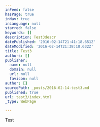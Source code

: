 ```yaml
---
inFeed: false
hasPage: true
inNav: true
inLanguage: null
starred: false
keywords: []
description: Test3descr
datePublished: '2016-02-14T21:41:18.651Z'
dateModified: '2016-02-14T21:38:18.632Z'
title: Test3
authors: []
publisher:
  name: null
  domain: null
  url: null
  favicon: null
author: []
sourcePath: _posts/2016-02-14-test3.md
published: true
url: test3/index.html
_type: WebPage

---
```

Test